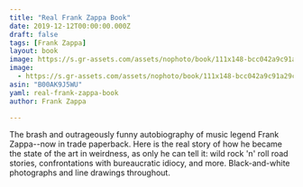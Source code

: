 ```yaml
---
title: "Real Frank Zappa Book"
date: 2019-12-12T00:00:00.000Z
draft: false
tags: [Frank Zappa]
layout: book
image: https://s.gr-assets.com/assets/nophoto/book/111x148-bcc042a9c91a29c1d680899eff700a03.png
image: 
  - https://s.gr-assets.com/assets/nophoto/book/111x148-bcc042a9c91a29c1d680899eff700a03.png
asin: "B00AK9J5WU"
yaml: real-frank-zappa-book
author: Frank Zappa

---
```


The brash and outrageously funny autobiography of music legend Frank Zappa--now in trade paperback. Here is the real story of how he became the state of the art in weirdness, as only he can tell it: wild rock 'n' roll road stories, confrontations with bureaucratic idiocy, and more. Black-and-white photographs and line drawings throughout.
